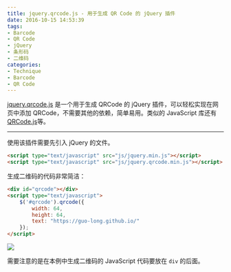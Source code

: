 ```yaml
---
title: jquery.qrcode.js - 用于生成 QR Code 的 jQuery 插件
date: 2016-10-15 14:53:39
tags:
- Barcode
- QR Code
- jQuery
- 条形码
- 二维码
categories:
- Technique
- Barcode
- QR Code
---
```


[jquery.qrcode.js](http://jeromeetienne.github.io/jquery-qrcode/) 是一个用于生成 QRCode 的 jQuery 插件，可以轻松实现在网页中添加 QRCode，不需要其他的依赖，简单易用。类似的 JavaScript 库还有 [QRCode.js](https://github.com/davidshimjs/qrcodejs)等。

<!--more-->

---

使用该插件需要先引入 jQuery 的文件。

```html
<script type="text/javascript" src="js/jquery.min.js"></script>
<script type="text/javascript" src="js/jquery.qrcode.min.js"></script>
```

生成二维码的代码非常简洁：

```html
<div id="qrcode"></div>
<script type="text/javascript">
	$('#qrcode').qrcode({
		width: 64,
		height: 64,
		text: "https://guo-long.github.io/"
	});
</script>
```

![](https://i.ibb.co/4mGY7JT/jquery-qrcode.png)

需要注意的是在本例中生成二维码的 JavaScript 代码要放在 `div` 的后面。
